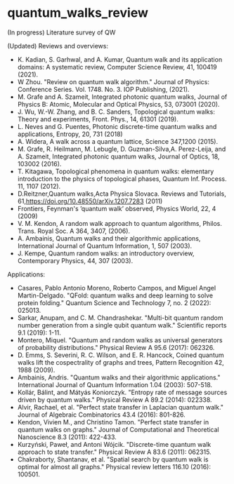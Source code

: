 # quantum_walks_review
(In progress) Literature survey of QW


(Updated) Reviews and overviews:
* K. Kadian, S. Garhwal, and A. Kumar, Quantum walk and its application domains:  A systematic review, Computer Science Review, 41, 100419 (2021).
* W Zhou. "Review on quantum walk algorithm." Journal of Physics: Conference Series. Vol. 1748. No. 3. IOP Publishing, (2021).
* M. Grafe and A. Szameit, Integrated photonic quantum walks, Journal of Physics B: Atomic, Molecular and Optical Physics, 53, 073001 (2020).
* J.  Wu,  W.-W.  Zhang,  and  B.  C.  Sanders,  Topological quantum walks:  Theory  and experiments, Front. Phys., 14, 61301 (2019).
* L. Neves and G. Puentes, Photonic discrete-time quantum walks and applications, Entropy, 20, 731 (2018)
* A. Widera, A walk across a quantum lattice, Science 347,1200 (2015).
* M. Grafe,  R. Heilmann,  M. Lebugle,  D. Guzman-Silva,A.  Perez-Leija,  and  A.  Szameit,  Integrated  photonic quantum walks, Journal of Optics, 18, 103002 (2016).
* T. Kitagawa, Topological phenomena in quantum walks: elementary  introduction  to  the  physics  of  topological phases, Quantum Inf. Process. 11, 1107 (2012).
* D.Reitzner,Quantum walks,Acta Physica Slovaca. Reviews and Tutorials, 61,https://doi.org/10.48550/arXiv.1207.7283 (2011)
* Frontiers, Feynman's ’quantum walk’ observed, Physics World, 22, 4 (2009)
* V.  M.  Kendon,  A  random  walk  approach  to  quantum algorithms, Philos. Trans. Royal Soc. A 364, 3407, (2006).
* A. Ambainis, Quantum walks and their algorithmic applications,  International  Journal  of  Quantum  Information, 1, 507 (2003).
* J.  Kempe,  Quantum  random  walks:   an  introductory overview, Contemporary Physics, 44, 307 (2003).



Applications:
* Casares, Pablo Antonio Moreno, Roberto Campos, and Miguel Angel Martin-Delgado. "QFold: quantum walks and deep learning to solve protein folding." Quantum Science and Technology 7, no. 2 (2022): 025013.
* Sarkar, Anupam, and C. M. Chandrashekar. "Multi-bit quantum random number generation from a single qubit quantum walk." Scientific reports 9.1 (2019): 1-11.
* Montero, Miquel. "Quantum and random walks as universal generators of probability distributions." Physical Review A 95.6 (2017): 062326.
* D. Emms, S. Severini, R. C. Wilson, and E. R. Hancock, Coined quantum walks lift the cospectrality of graphs
and trees, Pattern Recognition 42, 1988 (2009).
* Ambainis, Andris. "Quantum walks and their algorithmic applications." International Journal of Quantum Information 1.04 (2003): 507-518.
* Kollár, Bálint, and Mátyás Koniorczyk. "Entropy rate of message sources driven by quantum walks." Physical Review A 89.2 (2014): 022338.
* Alvir, Rachael, et al. "Perfect state transfer in Laplacian quantum walk." Journal of Algebraic Combinatorics 43.4 (2016): 801-826.
* Kendon, Vivien M., and Christino Tamon. "Perfect state transfer in quantum walks on graphs." Journal of Computational and Theoretical Nanoscience 8.3 (2011): 422-433.
* Kurzyński, Paweł, and Antoni Wójcik. "Discrete-time quantum walk approach to state transfer." Physical Review A 83.6 (2011): 062315.
* Chakraborty, Shantanav, et al. "Spatial search by quantum walk is optimal for almost all graphs." Physical review letters 116.10 (2016): 100501.
